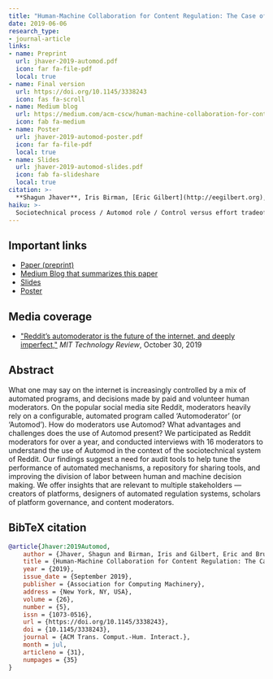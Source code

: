 ```yaml
---
title: "Human-Machine Collaboration for Content Regulation: The Case of Reddit Automoderator"
date: 2019-06-06
research_type: 
- journal-article
links:
- name: Preprint
  url: jhaver-2019-automod.pdf
  icon: far fa-file-pdf
  local: true
- name: Final version
  url: https://doi.org/10.1145/3338243
  icon: fas fa-scroll
- name: Medium blog
  url: https://medium.com/acm-cscw/human-machine-collaboration-for-content-regulation-the-case-of-reddit-automoderator-b6f4408cdaef
  icon: fab fa-medium  
- name: Poster
  url: jhaver-2019-automod-poster.pdf
  icon: far fa-file-pdf
  local: true  
- name: Slides
  url: jhaver-2019-automod-slides.pdf
  icon: fab fa-slideshare
  local: true    
citation: >-
  **Shagun Jhaver**, Iris Birman, [Eric Gilbert](http://eegilbert.org), and [Amy Bruckman](https://www.cc.gatech.edu/fac/Amy.Bruckman/) (2019), “Human-Machine Collaboration for Content Regulation: The Case of Reddit Automoderator,” *ACM Trans. Comput.-Hum. Interact. (TOCHI)* 26, 5, Article 31 (September 2019), 35 pages. DOI: [`10.1145/3338243`](https://doi.org/10.1145/3338243) 
haiku: >-
  Sociotechnical process / Automod role / Control versus effort tradeoff.
---
```


## Important links

- [Paper (preprint)](jhaver-2019-automod.pdf)
- [Medium Blog that summarizes this paper](https://medium.com/acm-cscw/human-machine-collaboration-for-content-regulation-the-case-of-reddit-automoderator-b6f4408cdaef)
- [Slides](jhaver-2019-automod-slides.pdf)
- [Poster](jhaver-2019-automod-poster.pdf)

## Media coverage
- ["Reddit’s automoderator is the future of the internet, and deeply imperfect,"](https://www.technologyreview.com/2019/10/30/75229/reddits-automoderator-automod-catches-more-than-any-human-could-but-its-still-imperfect/) *MIT Technology Review*, October 30, 2019


## Abstract

What one may say on the internet is increasingly controlled by a mix of automated programs, and decisions made by paid and volunteer human moderators. On the popular social media site Reddit, moderators heavily rely on a configurable, automated program called ‘Automoderator’ (or ‘Automod’). How do moderators use Automod? What advantages and challenges does the use of Automod present? We participated as Reddit moderators for over a year, and conducted interviews with 16 moderators to understand the use of Automod in the context of the sociotechnical system of Reddit. Our findings suggest a need for audit tools to help tune the performance of automated mechanisms, a repository for sharing tools, and improving the division of labor between human and machine decision making. We offer insights that are relevant to multiple stakeholders — creators of platforms, designers of automated regulation systems, scholars of platform governance, and content moderators.

## BibTeX citation

```bibtex
@article{Jhaver:2019Automod,
	author = {Jhaver, Shagun and Birman, Iris and Gilbert, Eric and Bruckman, Amy},
	title = {Human-Machine Collaboration for Content Regulation: The Case of Reddit Automoderator},
	year = {2019},
	issue_date = {September 2019},
	publisher = {Association for Computing Machinery},
	address = {New York, NY, USA},
	volume = {26},
	number = {5},
	issn = {1073-0516},
	url = {https://doi.org/10.1145/3338243},
	doi = {10.1145/3338243},
	journal = {ACM Trans. Comput.-Hum. Interact.},
	month = jul,
	articleno = {31},
	numpages = {35}
}
```
